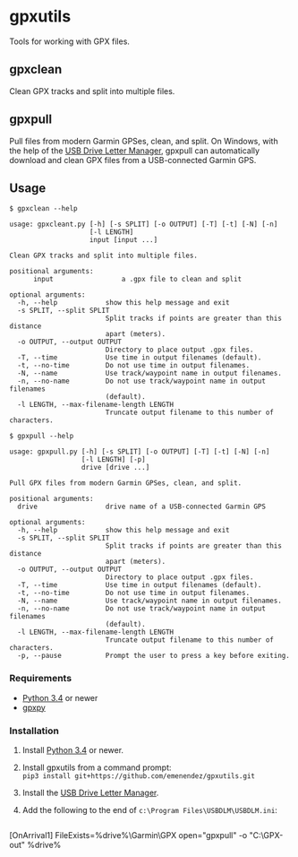 gpxutils
========

Tools for working with GPX files.

gpxclean
--------

Clean GPX tracks and split into multiple files.

gpxpull
-------

Pull files from modern Garmin GPSes, clean, and split. On Windows, with the help of the [USB Drive Letter Manager](http://www.uwe-sieber.de/usbdlm_e.html), gpxpull can automatically download and clean GPX files from a USB-connected Garmin GPS.

Usage
-----

```
$ gpxclean --help

usage: gpxcleant.py [-h] [-s SPLIT] [-o OUTPUT] [-T] [-t] [-N] [-n]
                    [-l LENGTH]
                    input [input ...]

Clean GPX tracks and split into multiple files.

positional arguments:
	  input                 a .gpx file to clean and split

optional arguments:
  -h, --help            show this help message and exit
  -s SPLIT, --split SPLIT
                        Split tracks if points are greater than this distance
                        apart (meters).
  -o OUTPUT, --output OUTPUT
                        Directory to place output .gpx files.
  -T, --time            Use time in output filenames (default).
  -t, --no-time         Do not use time in output filenames.
  -N, --name            Use track/waypoint name in output filenames.
  -n, --no-name         Do not use track/waypoint name in output filenames
                        (default).
  -l LENGTH, --max-filename-length LENGTH
                        Truncate output filename to this number of characters.
```

```
$ gpxpull --help

usage: gpxpull.py [-h] [-s SPLIT] [-o OUTPUT] [-T] [-t] [-N] [-n]
                  [-l LENGTH] [-p]
                  drive [drive ...]

Pull GPX files from modern Garmin GPSes, clean, and split.

positional arguments:
  drive                 drive name of a USB-connected Garmin GPS

optional arguments:
  -h, --help            show this help message and exit
  -s SPLIT, --split SPLIT
                        Split tracks if points are greater than this distance
                        apart (meters).
  -o OUTPUT, --output OUTPUT
                        Directory to place output .gpx files.
  -T, --time            Use time in output filenames (default).
  -t, --no-time         Do not use time in output filenames.
  -N, --name            Use track/waypoint name in output filenames.
  -n, --no-name         Do not use track/waypoint name in output filenames
                        (default).
  -l LENGTH, --max-filename-length LENGTH
                        Truncate output filename to this number of characters.
  -p, --pause           Prompt the user to press a key before exiting.
```

### Requirements

- [Python 3.4](https://www.python.org/) or newer
- [gpxpy](https://github.com/tkrajina/gpxpy)

### Installation

1. Install [Python 3.4](https://www.python.org/downloads/) or newer.

2. Install gpxutils from a command prompt:  
   `pip3 install git+https://github.com/emenendez/gpxutils.git`

3. Install the [USB Drive Letter Manager](http://www.uwe-sieber.de/usbdlm_e.html).

4. Add the following to the end of `c:\Program Files\USBDLM\USBDLM.ini`:
   ```
[OnArrival1]
FileExists=%drive%\Garmin\GPX
open="gpxpull" -o "C:\GPX-out\" %drive%
```
